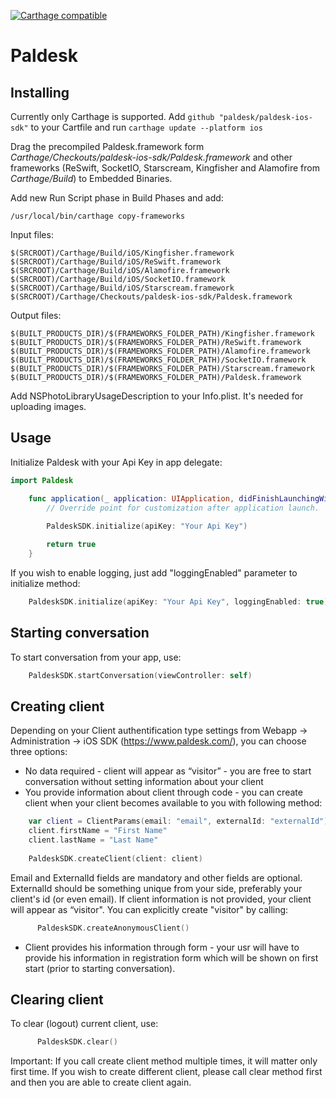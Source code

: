 [![Carthage compatible](https://img.shields.io/badge/Carthage-compatible-4BC51D.svg?style=flat)](https://github.com/Carthage/Carthage)

# Paldesk
## Installing

Currently only Carthage is supported.
Add ```github "paldesk/paldesk-ios-sdk"``` to your Cartfile and run ```carthage update --platform ios```

Drag the precompiled Paldesk.framework form *Carthage/Checkouts/paldesk-ios-sdk/Paldesk.framework* and other frameworks (ReSwift, SocketIO, Starscream, Kingfisher and Alamofire from *Carthage/Build*) to Embedded Binaries.

Add new Run Script phase in Build Phases and add:
```
/usr/local/bin/carthage copy-frameworks
```

Input files:
```
$(SRCROOT)/Carthage/Build/iOS/Kingfisher.framework
$(SRCROOT)/Carthage/Build/iOS/ReSwift.framework
$(SRCROOT)/Carthage/Build/iOS/Alamofire.framework
$(SRCROOT)/Carthage/Build/iOS/SocketIO.framework
$(SRCROOT)/Carthage/Build/iOS/Starscream.framework
$(SRCROOT)/Carthage/Checkouts/paldesk-ios-sdk/Paldesk.framework
```
Output files:
```
$(BUILT_PRODUCTS_DIR)/$(FRAMEWORKS_FOLDER_PATH)/Kingfisher.framework
$(BUILT_PRODUCTS_DIR)/$(FRAMEWORKS_FOLDER_PATH)/ReSwift.framework
$(BUILT_PRODUCTS_DIR)/$(FRAMEWORKS_FOLDER_PATH)/Alamofire.framework
$(BUILT_PRODUCTS_DIR)/$(FRAMEWORKS_FOLDER_PATH)/SocketIO.framework
$(BUILT_PRODUCTS_DIR)/$(FRAMEWORKS_FOLDER_PATH)/Starscream.framework
$(BUILT_PRODUCTS_DIR)/$(FRAMEWORKS_FOLDER_PATH)/Paldesk.framework

```
Add NSPhotoLibraryUsageDescription to your Info.plist. It's needed for uploading images.

## Usage

Initialize Paldesk with your Api Key in app delegate:

```swift
import Paldesk

    func application(_ application: UIApplication, didFinishLaunchingWithOptions launchOptions: [UIApplicationLaunchOptionsKey: Any]?) -> Bool {
        // Override point for customization after application launch.
        
        PaldeskSDK.initialize(apiKey: "Your Api Key")

        return true
    }
```
If you wish to enable logging, just add "loggingEnabled" parameter to initialize method:
```swift
    PaldeskSDK.initialize(apiKey: "Your Api Key", loggingEnabled: true)
```

## Starting conversation

To start conversation from your app, use:
```swift
    PaldeskSDK.startConversation(viewController: self)
```

## Creating client

Depending on your Client authentification type settings from Webapp -> Administration -> iOS SDK (https://www.paldesk.com/), you can choose three options:

* No data required - client will appear as “visitor” - you are free to start conversation without setting information about your client
* You provide information about client through code - you can create client when your client becomes available to you with following method:
```swift
    var client = ClientParams(email: "email", externalId: "externalId")
    client.firstName = "First Name"
    client.lastName = "Last Name"
        
    PaldeskSDK.createClient(client: client)
```
  Email and ExternalId fields are mandatory and other fields are optional. ExternalId should be something unique from your        side, preferably your client's id (or even email).
  If client information is not provided, your client will appear as “visitor". You can explicitly create "visitor" by calling:
  ```swift
        PaldeskSDK.createAnonymousClient()
  ```

* Client provides his information through form - your usr will have to provide his information in registration form which will be shown on first start (prior to starting conversation).


## Clearing client

To clear (logout) current client, use:
  ```swift
        PaldeskSDK.clear()
  ```
  
Important: If you call create client method multiple times, it will matter only first time. If you wish to create different client, please call clear method first and then you are able to create client again.
